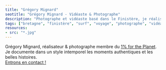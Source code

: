 ```yaml
---
title: "Grégory Mignard"
seotitle: "Grégory Mignard - Vidéaste & Photographe"
description: "Photographe et vidéaste basé dans le Finistère, je réalise des images outdoor et documente des histoires authentiques."
tags: ["bretagne", "finistère", "surf", "voyage", "photographe", "vidéaste", "outdoor", "storytelling", "photographie", "microaventures", "océan"]
resources:
- src: "*.jpg"
---
```


Grégory Mignard, réalisateur & photographe membre du [1% for the Planet](https://www.onepercentfortheplanet.fr).  
Je documente dans un style intemporel les moments authentiques et les belles histoires.   
[Entrons en contact !](mailto:hello@gregorymignard.com)